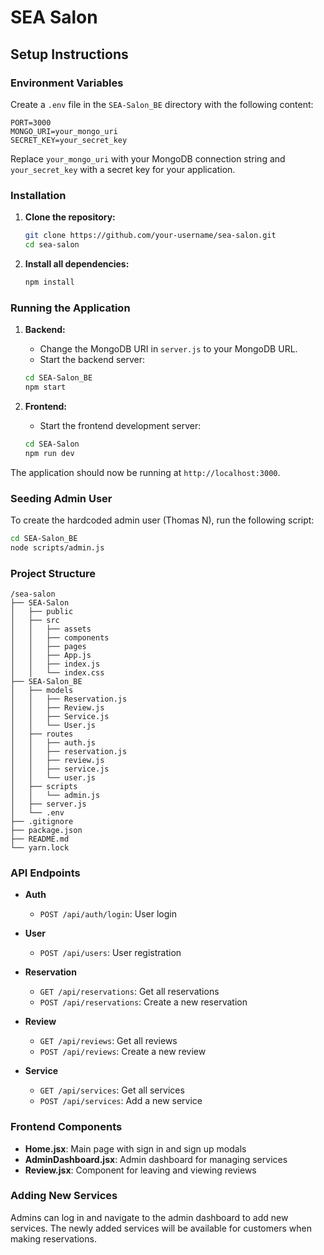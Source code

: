 # SEA Salon

## Setup Instructions

### Environment Variables

Create a `.env` file in the `SEA-Salon_BE` directory with the following content:

```
PORT=3000
MONGO_URI=your_mongo_uri
SECRET_KEY=your_secret_key
```

Replace `your_mongo_uri` with your MongoDB connection string and `your_secret_key` with a secret key for your application.

### Installation

1. **Clone the repository:**
    ```bash
    git clone https://github.com/your-username/sea-salon.git
    cd sea-salon
    ```

2. **Install all dependencies:**
    ```bash
    npm install
    ```

### Running the Application

1. **Backend:**
    - Change the MongoDB URI in `server.js` to your MongoDB URL.
    - Start the backend server:
    ```bash
    cd SEA-Salon_BE
    npm start
    ```

2. **Frontend:**
    - Start the frontend development server:
    ```bash
    cd SEA-Salon
    npm run dev
    ```

The application should now be running at `http://localhost:3000`.

### Seeding Admin User

To create the hardcoded admin user (Thomas N), run the following script:

```bash
cd SEA-Salon_BE
node scripts/admin.js
```

### Project Structure

```
/sea-salon
├── SEA-Salon
│   ├── public
│   ├── src
│   │   ├── assets
│   │   ├── components
│   │   ├── pages
│   │   ├── App.js
│   │   ├── index.js
│   │   └── index.css
├── SEA-Salon_BE
│   ├── models
│   │   ├── Reservation.js
│   │   ├── Review.js
│   │   ├── Service.js
│   │   └── User.js
│   ├── routes
│   │   ├── auth.js
│   │   ├── reservation.js
│   │   ├── review.js
│   │   ├── service.js
│   │   └── user.js
│   ├── scripts
│   │   └── admin.js
│   ├── server.js
│   └── .env
├── .gitignore
├── package.json
├── README.md
└── yarn.lock
```

### API Endpoints

- **Auth**
  - `POST /api/auth/login`: User login

- **User**
  - `POST /api/users`: User registration

- **Reservation**
  - `GET /api/reservations`: Get all reservations
  - `POST /api/reservations`: Create a new reservation

- **Review**
  - `GET /api/reviews`: Get all reviews
  - `POST /api/reviews`: Create a new review

- **Service**
  - `GET /api/services`: Get all services
  - `POST /api/services`: Add a new service

### Frontend Components

- **Home.jsx**: Main page with sign in and sign up modals
- **AdminDashboard.jsx**: Admin dashboard for managing services
- **Review.jsx**: Component for leaving and viewing reviews

### Adding New Services

Admins can log in and navigate to the admin dashboard to add new services. The newly added services will be available for customers when making reservations.
